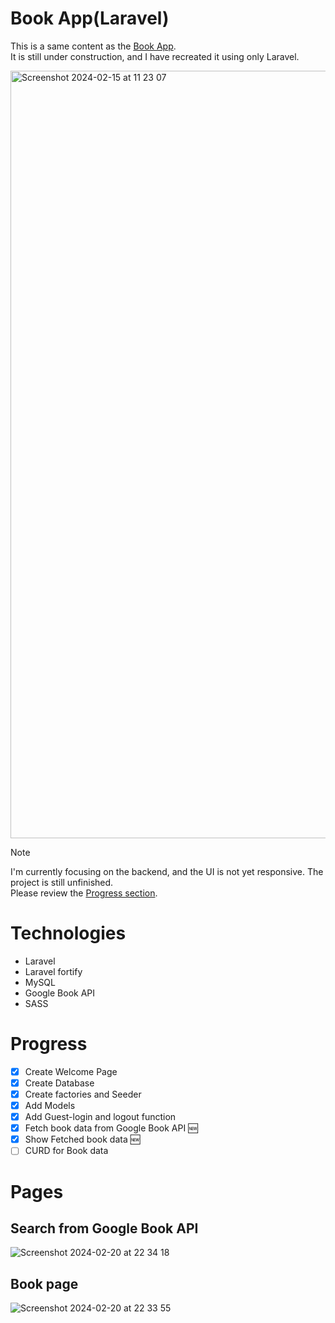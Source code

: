 # Book App(Laravel)
This is a same content as the [Book App](https://github.com/Reikasan/book-app/). <br/>
It is still under construction, and I have recreated it using only Laravel.

<img width="1228" alt="Screenshot 2024-02-15 at 11 23 07" src="https://github.com/Reikasan/laravel-book-app/assets/68085523/c8a9d4b6-9459-449a-9af1-7af1705cf80b">

> [!NOTE]
> I'm currently focusing on the backend, and the UI is not yet responsive.
> The project is still unfinished. <br/>
> Please review the [Progress section](https://github.com/Reikasan/laravel-book-app/#progress).

# Technologies
- Laravel
- Laravel fortify
- MySQL
- Google Book API
- SASS

# Progress
- [x] Create Welcome Page
- [x] Create Database
- [x] Create factories and Seeder
- [x] Add Models
- [x] Add Guest-login and logout function
- [x] Fetch book data from Google Book API 🆕
- [x] Show Fetched book data 🆕
- [ ] CURD for Book data

# Pages
## Search from Google Book API 
![Screenshot 2024-02-20 at 22 34 18](https://github.com/Reikasan/laravel-book-app/assets/68085523/a647aba0-2917-4957-bcd0-de047e601d2f)

## Book page
![Screenshot 2024-02-20 at 22 33 55](https://github.com/Reikasan/laravel-book-app/assets/68085523/298a9a88-9a29-4a0f-ae45-b15f951b40b7)

